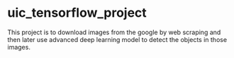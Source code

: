 # uic_tensorflow_project

This project is to download images from the google by web scraping and then later use advanced deep learning model to detect the objects in those images.

